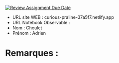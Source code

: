 [![Review Assignment Due Date](https://classroom.github.com/assets/deadline-readme-button-22041afd0340ce965d47ae6ef1cefeee28c7c493a6346c4f15d667ab976d596c.svg)](https://classroom.github.com/a/gSiCmYxP)
- URL site WEB : curious-praline-37a5f7.netlify.app
- URL Notebook Observable :
- Nom : Choulet
- Prénom : Adrien

# Remarques :
